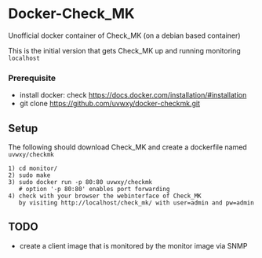 # Docker-Check_MK

Unofficial docker container of Check_MK (on a debian based container)

This is the initial version that gets Check_MK up and running monitoring `localhost`

### Prerequisite
- install docker: check https://docs.docker.com/installation/#installation
- git clone https://github.com/uvwxy/docker-checkmk.git

## Setup
The following should download Check_MK and create a dockerfile named `uvwxy/checkmk`
```
1) cd monitor/
2) sudo make
3) sudo docker run -p 80:80 uvwxy/checkmk
   # option '-p 80:80' enables port forwarding
4) check with your browser the webinterface of Check_MK 
   by visiting http://localhost/check_mk/ with user=admin and pw=admin
```

## TODO

- create a client image that is monitored by the monitor image via SNMP
